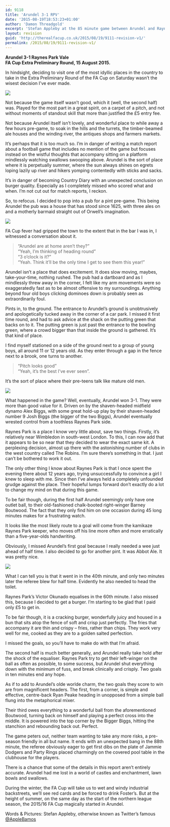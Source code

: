 ```yaml
---
id: 9118
title: 'Arundel 3-1 RPV'
date: '2015-08-19T18:53:23+01:00'
author: 'Damon Threadgold'
excerpt: 'Stefan Appleby at the 85 minute game between Arundel and Raynes Park Vale. Includes stanchion action and bucolia.'
layout: revision
guid: 'http://therealfacup.co.uk/2015/08/19/9111-revision-v1/'
permalink: /2015/08/19/9111-revision-v1/
---
```


**Arundel 3-1 Raynes Park Vale**  
 **FA Cup Extra Preliminary Round, 15 August 2015.**

In hindsight, deciding to visit one of the most idyllic places in the country to take in the Extra Preliminary Round of the FA Cup on Saturday wasn’t the wisest decision I’ve ever made.

![](https://lh3.googleusercontent.com/-cKCgVwwBh3A/VdS_ZkGdO1I/AAAAAAAAFak/3uOac0bCdNA/s800-Ic42/IMAG1635.jpg)

Not because the game itself wasn’t good, which it (well, the second half) was. Played for the most part in a great spirit, on a carpet of a pitch, and not without moments of standout skill that more than justified the £5 entry fee.

Not because Arundel itself isn’t lovely, and wonderful place to while away a few hours pre-game, to soak in the hills and the turrets, the timber-beamed ale houses and the winding river, the antiques shops and farmers markets.

It’s perhaps that it is too much so. I’m in danger of writing a match report about a football game that includes no mention of the game but focuses instead on the wistful thoughts that accompany sitting on a platform mindlessly watching swallows swooping above. Arundel is the sort of place where it is perpetually summer, where the sun always shines on egrets loping lazily up river and hikers yomping contentedly with sticks and sacks.

It’s in danger of becoming Country Diary with an unexpected conclusion on burger quality. Especially as I completely missed who scored what and when. I’m not cut out for match reports, I reckon.

So, to refocus. I decided to pop into a pub for a pint pre-game. This being Arundel the pub was a house that has stood since 1625, with three ales on and a motherly barmaid straight out of Orwell’s imagination.

![](https://lh3.googleusercontent.com/-o5ZboyWBwLs/VdS_Zdx5ymI/AAAAAAAAFag/6AzWwyHiPvw/s720-Ic42/IMAG1634.jpg)

FA Cup fever had gripped the town to the extent that in the bar I was in, I witnessed a conversation about it.

> “Arundel are at home aren’t they?”  
> “Yeah, I’m thinking of heading round”  
> “3 o’clock is it?”  
> “Yeah. Think it’ll be the only time I get to see them this year!”

Arundel isn’t a place that does excitement. It does slow moving, maybes, take-your-time, nothing rushed. The pub had a dartboard and as I mindlessly threw away in the corner, I felt like my arm movements were so exaggeratedly fast as to be almost offensive to my surroundings. Anything beyond four old boys clicking dominoes down is probably seen as extraordinarily foul.

Pints in, to the ground. The entrance to Arundel’s ground is unobtrusively and apologetically tucked away in the corner of a car park. I missed it first time round, and had to ask advice at the shack on the putting green that backs on to it. The putting green is just past the entrance to the bowling green, where a crowd bigger than that inside the ground is gathered. It’s that kind of place.

I find myself stationed on a side of the ground next to a group of young boys, all around 11 or 12 years old. As they enter through a gap in the fence next to a brook, one turns to another.

> “Pitch looks good”  
> “Yeah, it’s the best I’ve ever seen”.

It’s the sort of place where their pre-teens talk like mature old men.

![](https://lh3.googleusercontent.com/-q6Ua1SIym4M/VdS_ZtkDDpI/AAAAAAAAFac/DWLp2J_4lOA/s720-Ic42/IMAG1640.jpg)

What happened in the game? Well, eventually, Arundel won 3-1. They were more than good value for it. Driven on by the shaven-headed midfield dynamo Alex Biggs, with some great hold-up play by their shaven-headed number 9 Josh Biggs (the bigger of the two Biggs), Arundel eventually wrested control from a toothless Raynes Park side.

Raynes Park is a place I know very little about, save two things. Firstly, it’s relatively near Wimbledon in south-west London. To this, I can now add that it appears to be so near that they decided to wear the exact same kit. A perplexing decision, almost up there with the astonishing number of clubs in the west country called The Robins. I’m sure there’s something in that. I just can’t be bothered to work it out.

The only other thing I know about Raynes Park is that I once spent the evening there about 12 years ago, trying unsuccessfully to convince a girl I knew to sleep with me. Since then I’ve always held a completely unfounded grudge against the place. Their hopeful lumps forward don’t exactly do a lot to change my mind on that during this game.

To be fair though, during the first half Arundel seemingly only have one outlet ball, to their old-fashioned chalk-booted right-winger Barney Boutwood. The fact that they only find him on one occasion during 45 long minutes makes for a frustrating watch.

It looks like the most likely route to a goal will come from the kamikaze Raynes Park keeper, who moves off his line more often and more erratically than a five-year-olds handwriting.

Obviously, I missed Arundel’s first goal because I really needed a wee just ahead of half time. I also decided to go for another pint. It was Abbot Ale. It was pretty nice.

![](https://lh3.googleusercontent.com/-RAwoVUQ8U3E/VdS_bmcZJJI/AAAAAAAAFa0/LZ1fqxOe680/s720-Ic42/IMAG1642.jpg)

What I can tell you is that it went in in the 40th minute, and only two minutes later the referee blew for half time. Evidently he also needed to head the toilet.

Raynes Park’s Victor Okunado equalises in the 60th minute. I also missed this, because I decided to get a burger. I’m starting to be glad that I paid only £5 to get in.

To be fair though, it is a cracking burger, wonderfully juicy and housed in a bun that sits atop the fence of soft and crisp just perfectly. The fries that accompany it are thin and crispy – fries, rather than chips. They work very well for me, cooked as they are to a golden salted perfection.

I missed the goals, so you’ll have to make do with that I’m afraid.

The second half is much better generally, and Arundel really take hold after the shock of the equaliser. Raynes Park try to get their left-winger on the ball as often as possible, to some success, but Arundel shut everything down with the minimum of fuss, and break clinically and crisply. Two goals in ten minutes end any hope.

As if to add to Arundel’s olde worlde charm, the two goals they score to win are from magnificent headers. The first, from a corner, is simple and effective, centre-back Ryan Peake heading in unopposed from a simple ball flung into the metaphorical mixer.

Their third owes everything to a wonderful ball from the aforementioned Boutwood, turning back on himself and playing a perfect cross into the middle. It is powered into the top corner by the Bigger Biggs, hitting the stanchion and rebounding back out. Perfect.

The game peters out, neither team wanting to take any more risks, a pre-season friendly in all but name. It ends with an unexpected bang in the 88th minute, the referee obviously eager to get first dibs on the plate of Jammie Dodgers and Party Rings placed charmingly on the covered pool table in the clubhouse for the players.

There is a chance that some of the details in this report aren’t entirely accurate. Arundel had me lost in a world of castles and enchantment, lawn bowls and swallows.

During the winter, the FA Cup will take us to wet and windy industrial backstreets, we’ll see red cards and be forced to drink Foster’s. But at the height of summer, on the same day as the start of the northern league season, the 2015/16 FA Cup magically started in Arundel.

Words &amp; Pictures: Stefan Appleby, otherwise known as Twitter’s famous[ @AppleBamos](https://twitter.com/applebamos)